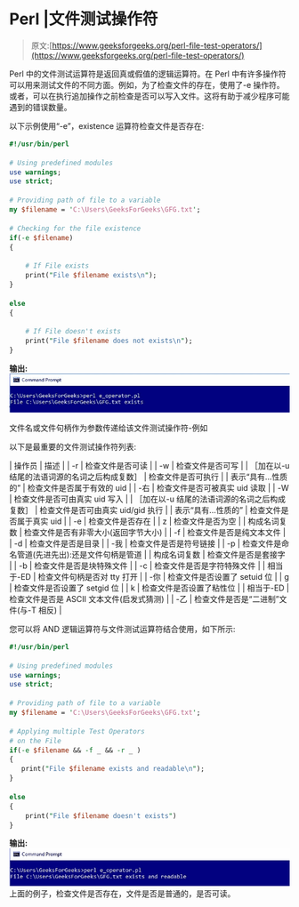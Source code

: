 # Perl |文件测试操作符

> 原文:[https://www.geeksforgeeks.org/perl-file-test-operators/](https://www.geeksforgeeks.org/perl-file-test-operators/)

Perl 中的文件测试运算符是返回真或假值的逻辑运算符。在 Perl 中有许多操作符可以用来测试文件的不同方面。例如，为了检查文件的存在，使用了-e 操作符。或者，可以在执行追加操作之前检查是否可以写入文件。这将有助于减少程序可能遇到的错误数量。

以下示例使用“-e”，existence 运算符检查文件是否存在:

```perl
#!/usr/bin/perl

# Using predefined modules
use warnings;
use strict;

# Providing path of file to a variable
my $filename = 'C:\Users\GeeksForGeeks\GFG.txt';

# Checking for the file existence
if(-e $filename)
{

    # If File exists
    print("File $filename exists\n");
}

else
{

    # If File doesn't exists
    print("File $filename does not exists\n");
}
```

**输出:**
![](img/916f4410d8ab21c3088027831125fd83.png)

文件名或文件句柄作为参数传递给该文件测试操作符-例如

以下是最重要的文件测试操作符列表:

| 操作员 | 描述 |
| -r | 检查文件是否可读 |
| -w | 检查文件是否可写 |
| ［加在以-u 结尾的法语词源的名词之后构成复数］ | 检查文件是否可执行 |
| 表示“具有…性质的” | 检查文件是否属于有效的 uid |
| -右 | 检查文件是否可被真实 uid 读取 |
| -W | 检查文件是否可由真实 uid 写入 |
| ［加在以-u 结尾的法语词源的名词之后构成复数］ | 检查文件是否可由真实 uid/gid 执行 |
| 表示“具有…性质的” | 检查文件是否属于真实 uid |
| -e | 检查文件是否存在 |
| z | 检查文件是否为空 |
| 构成名词复数 | 检查文件是否有非零大小(返回字节大小) |
| -f | 检查文件是否是纯文本文件 |
| -d | 检查文件是否是目录 |
| -我 | 检查文件是否是符号链接 |
| -p | 检查文件是命名管道(先进先出):还是文件句柄是管道 |
| 构成名词复数 | 检查文件是否是套接字 |
| -b | 检查文件是否是块特殊文件 |
| -c | 检查文件是否是字符特殊文件 |
| 相当于-ED | 检查文件句柄是否对 tty 打开 |
| -你 | 检查文件是否设置了 setuid 位 |
| g | 检查文件是否设置了 setgid 位 |
| k | 检查文件是否设置了粘性位 |
| 相当于-ED | 检查文件是否是 ASCII 文本文件(启发式猜测) |
| -乙 | 检查文件是否是“二进制”文件(与-T 相反) |

您可以将 AND 逻辑运算符与文件测试运算符结合使用，如下所示:

```perl
#!/usr/bin/perl

# Using predefined modules
use warnings;
use strict;

# Providing path of file to a variable
my $filename = 'C:\Users\GeeksForGeeks\GFG.txt';

# Applying multiple Test Operators 
# on the File
if(-e $filename && -f _ && -r _ )
{
   print("File $filename exists and readable\n"); 
}

else
{
    print("File $filename doesn't exists")
}
```

**输出:**
![](img/9a8c6e852a6dcd8cd30891e7cd384a11.png)
上面的例子，检查文件是否存在，文件是否是普通的，是否可读。